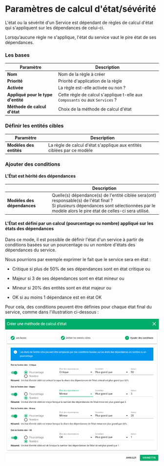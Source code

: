# Paramètres de calcul d'état/sévérité

L'état ou la sévérité d'un Service est dépendant de règles de calcul d'état qui s'appliquent sur les dépendances de celui-ci.  

Lorsqu’aucune règle ne s'applique, l'état du service vaut le pire état de ses dépendances.

### Les bases

| Paramètre                          | Description                                                  |
| ---------------------------------- | ------------------------------------------------------------ |
| **Nom**                            | Nom de la règle à créer                                      |
| **Priorité**                       | Priorité d'application de la règle                           |
| **Activée**                        | La règle est-elle activée ou non ?                           |
| **Appliqué pour le type d'entité** | Cette règle de calcul s'applique t-elle aux `Composants` ou aux `Services` ? |
| **Méthode de calcul d'état**       | Choix de la méthode de calcul d'état                         |

### Définir les entités cibles

| Paramètre               | Description                                                  |
| ----------------------- | ------------------------------------------------------------ |
| **Modèles des entités** | La règle de calcul d'état s'applique aux entités ciblées par ce modèle |



### Ajouter des conditions

#### L'État est hérité des dépendances

|                             | Description                                                  |
| --------------------------- | ------------------------------------------------------------ |
| **Modèles des dépendances** | Quelle(s) dépendance(s) de l'entité ciblée sera(ont) responsable(s) de l'état final ?<br />Si plusieurs dépendances sont sélectionnées par le modèle alors le pire état de celles-ci sera utilisé. |

#### L'État est défini par un calcul (pourcentage ou nombre) appliqué sur les états des dépendances

Dans ce mode, il est possible de définir l'état d'un service à partir de conditions basées sur un pourcentage ou un nombre d'états des dépendances du service.

Nous pourrions par exemple exprimer le fait que le service sera en état :

* Critique si plus de 50% de ses dépendances sont en état critique ou

* Majeur si 3 de ses dépendances sont en état mineur ou

* Mineur si 20% des entités sont en état majeur ou

* OK si au moins 1 dépendance est en état OK

  

Pour cela, des conditions peuvent être définies pour chaque état final du
service, comme dans l'illustration ci-dessous :

![services-calcul-etat2](../menu-administration/img/services-calcul-etat2.png)




